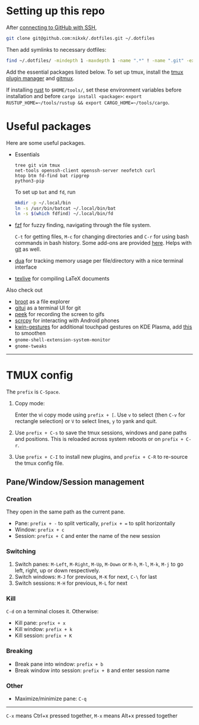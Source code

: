 # Setting up this repo

After [connecting to GitHub with SSH](https://docs.github.com/en/authentication/connecting-to-github-with-ssh/generating-a-new-ssh-key-and-adding-it-to-the-ssh-agent), 

```bash
git clone git@github.com:nikxk/.dotfiles.git ~/.dotfiles
```
Then add symlinks to necessary dotfiles:
```bash
find ~/.dotfiles/ -mindepth 1 -maxdepth 1 -name ".*" ! -name ".git" -exec ln -fs {} ~/ \;
```

Add the essential packages listed below. 
To set up tmux, install the [tmux plugin manager](https://github.com/tmux-plugins/tpm) and [gitmux](https://github.com/arl/gitmux).

If installing [rust](https://www.rust-lang.org/tools/install) to `$HOME/tools/`, set these environment variables before installation and before `cargo install <package>`: `export RUSTUP_HOME=~/tools/rustup && export CARGO_HOME=~/tools/cargo`.

# Useful packages

Here are some useful packages.

- Essentials

   ```
   tree git vim tmux 
   net-tools openssh-client openssh-server neofetch curl 
   htop btm fd-find bat ripgrep
   python3-pip
   ```
   To set up `bat` and `fd`, run
   ```sh
   mkdir -p ~/.local/bin 
   ln -s /usr/bin/batcat ~/.local/bin/bat
   ln -s $(which fdfind) ~/.local/bin/fd
   ```

- [fzf](https://github.com/junegunn/fzf) for fuzzy finding, navigating through the file system. 

  `C-t` for getting files, `M-c` for changing directories and `C-r` for using bash commands in bash history. Some add-ons are provided [here](./.config/fzf/.fzf.bash). Helps with [git](https://github.com/junegunn/fzf-git.sh) as well.

- [dua](https://github.com/Byron/dua-cli) for tracking memory usage per file/directory with a nice terminal interface

- [texlive](https://www.tug.org/texlive/quickinstall.html) for compiling LaTeX documents

Also check out 
- [broot](https://github.com/Canop/broot) as a file explorer
- [gitui](https://github.com/gitui-org/gitui) as a terminal UI for git
- [peek](https://github.com/phw/peek) for recording the screen to gifs
- [scrcpy](https://github.com/Genymobile/scrcpy) for interacting with Android phones
- [kwin-gestures](https://github.com/taj-ny/InputActions) for additional touchpad gestures on KDE Plasma, add [this](https://github.com/peterfajdiga/kwin4_effect_geometry_change) to smoothen
- `gnome-shell-extension-system-monitor`
- `gnome-tweaks`

---
# TMUX config

The `prefix` is `C-Space`.

1. Copy mode:
   
   Enter the vi copy mode using `prefix + [`. Use `v` to select (then `C-v` for rectangle selection) or `V` to select lines, `y` to yank and quit.
1. Use `prefix + C-s` to save the tmux sessions, windows and pane paths and positions. This is reloaded across system reboots or on `prefix + C-r`.
1. Use `prefix + C-I` to install new plugins, and `prefix + C-R` to re-source the tmux config file.

## Pane/Window/Session management

### Creation

They open in the same path as the current pane.

- Pane: `prefix + -` to split vertically, `prefix + =` to split horizontally
- Window: `prefix + c`
- Session: `prefix + C` and enter the name of the new session

### Switching

1. Switch panes: `M-Left`, `M-Right`, `M-Up`, `M-Down` or `M-h`, `M-l`, `M-k`, `M-j` to go left, right, up or down respectively.
1. Switch windows: `M-J` for previous, `M-K` for next, `C-\` for last
1. Switch sessions: `M-H` for previous, `M-L` for next

### Kill

`C-d` on a terminal closes it. Otherwise:

- Kill pane: `prefix + x`
- Kill window: `prefix + k`
- Kill session: `prefix + K`

### Breaking

- Break pane into window: `prefix + b`
- Break window into session: `prefix + B` and enter session name

### Other

- Maximize/minimize pane: `C-q`


---
`C-x` means Ctrl+x pressed together, `M-x` means Alt+x pressed together
